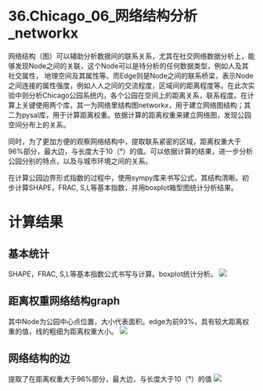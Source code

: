 # 36.Chicago_06_网络结构分析_networkx
网络结构（图）可以辅助分析数据间的联系关系，尤其在社交网络数据分析上，能够发现Node之间的关联，这个Node可以是待分析的任何数据类型，例如人及其社交属性，
地理空间及其属性等。而Edge则是Node之间的联系桥梁，表示Node之间连接的属性强度，例如人人之间的交流程度，区域间的距离程度等。在此次实验中则分析Chicago公园系统内，各个公园在空间上的距离关系，联系程度。在计算上关键使用两个库，其一为网络里结构图networkx，用于建立网络图结构；其二为pysal库，用于计算距离权重。依据计算的距离权重来建立网络图，发现公园空间分布上的关系。

同时，为了更加方便的观察网络结构中，提取联系紧密的区域，距离权重大于96%部分，最大边，与长度大于10（°）的值。可以依据计算的结果，进一步分析公园分别的特点，以及与城市环境之间的关系。

在计算公园边界形式指数的过程中，使用sympy库来书写公式，其结构清晰。初步计算SHAPE，FRAC, S,L等基本指数，并用boxplot箱型图统计分析结果。
# 计算结果
## 基本统计
SHAPE，FRAC, S,L等基本指数公式书写与计算。boxplot统计分析。
![](https://github.com/richieBao/python-urbanPlanning/blob/master/images/36_01.png)

## 距离权重网络结构graph
其中Node为公园中心点位置，大小代表面积。edge为前93%，具有较大距离权重的值，线的粗细为距离权重大小。
![](https://github.com/richieBao/python-urbanPlanning/blob/master/images/36_02.png)

## 网络结构的边
提取了在距离权重大于96%部分，最大边，与长度大于10（°）的值
![](https://github.com/richieBao/python-urbanPlanning/blob/master/images/36_03.jpg)
